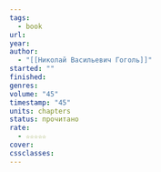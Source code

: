 ```yaml
---
tags:
  - book
url: 
year: 
author:
  - "[[Николай Васильевич Гоголь]]"
started: ""
finished: 
genres: 
volume: "45"
timestamp: "45"
units: chapters
status: прочитано
rate:
  - ☆☆☆☆☆
cover: 
cssclasses:
---
```

